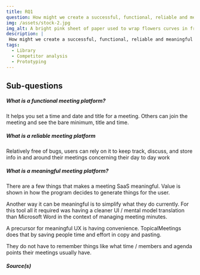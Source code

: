 ```yaml
---
title: RQ1
question: How might we create a successful, functional, reliable and meaningful UI platform for helping people with keeping track of information shared in and around meetings?
img: /assets/stock-2.jpg
img_alt: A bright pink sheet of paper used to wrap flowers curves in front of rich blue background
description: |
 How might we create a successful, functional, reliable and meaningful UI platform for helping people with keeping track of information shared in and around meetings?
tags:
  - Library 
  - Competitor analysis
  - Prototyping
---
```


## Sub-questions
##### What is a functional meeting platform?

It helps you set a time and date and title for a meeting. Others can join the meeting and see the bare minimum, title and time.

##### What is a reliable meeting platform
Relatively free of bugs, users can rely on it to keep track, discuss, and store info in and around their meetings concerning their day to day work

##### What is a meaningful meeting platform?

There are a few things that makes a meeting SaaS meaningful. Value is shown in how the program decides to generate things for the user.
  
Another way it can be meaningful is to simplify what they do currently. For this tool all it required was having a cleaner UI / mental model translation than Microsoft Word in the context of managing meeting minutes.

A precursor for meaningful UX is having convenience. TopicalMeetings does that by saving people time and effort in copy and pasting.

They do not have to remember things like what time / members and agenda points their meetings usually have. 

##### Source(s)